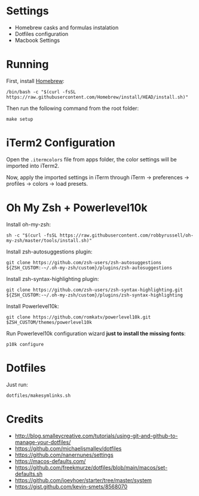 Settings
========

- Homebrew casks and formulas instalation
- Dotfiles configuration
- Macbook Settings

Running
=======

First, install [Homebrew](https://brew.sh/):
```
/bin/bash -c "$(curl -fsSL https://raw.githubusercontent.com/Homebrew/install/HEAD/install.sh)"
```

Then run the following command from the root folder:
```
make setup
```

iTerm2 Configuration
====================

Open the `.itermcolors` file from apps folder, the color settings will be imported into iTerm2.

Now, apply the imported settings in iTerm through iTerm → preferences → profiles → colors → load presets. 

Oh My Zsh + Powerlevel10k
=========================

Install oh-my-zsh:
```
sh -c "$(curl -fsSL https://raw.githubusercontent.com/robbyrussell/oh-my-zsh/master/tools/install.sh)"
```

Install zsh-autosuggestions plugin:
```
git clone https://github.com/zsh-users/zsh-autosuggestions ${ZSH_CUSTOM:-~/.oh-my-zsh/custom}/plugins/zsh-autosuggestions
```

Install zsh-syntax-highlighting plugin:
```
git clone https://github.com/zsh-users/zsh-syntax-highlighting.git ${ZSH_CUSTOM:-~/.oh-my-zsh/custom}/plugins/zsh-syntax-highlighting
```

Install Powerlevel10k:
```
git clone https://github.com/romkatv/powerlevel10k.git $ZSH_CUSTOM/themes/powerlevel10k
```

Run Powerlevel10k configuration wizard **just to install the missing fonts**:
```
p10k configure
```

Dotfiles
========

Just run:
```
dotfiles/makesymlinks.sh
```

Credits
========

* http://blog.smalleycreative.com/tutorials/using-git-and-github-to-manage-your-dotfiles/
* https://github.com/michaeljsmalley/dotfiles
* https://github.com/nanernunes/settings
* https://macos-defaults.com/
* https://github.com/freekmurze/dotfiles/blob/main/macos/set-defaults.sh
* https://github.com/joeyhoer/starter/tree/master/system
* https://gist.github.com/kevin-smets/8568070
